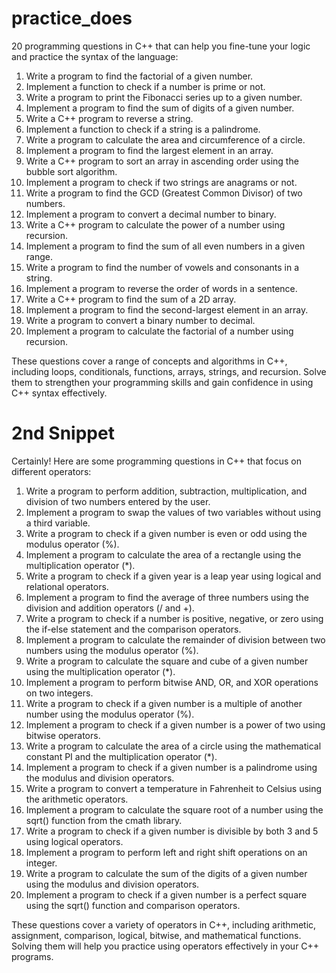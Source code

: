 # practice_does
20 programming questions in C++ that can help you fine-tune your logic and practice the syntax of the language:

1. Write a program to find the factorial of a given number.
2. Implement a function to check if a number is prime or not.
3. Write a program to print the Fibonacci series up to a given number.
4. Implement a program to find the sum of digits of a given number.
5. Write a C++ program to reverse a string.
6. Implement a function to check if a string is a palindrome.
7. Write a program to calculate the area and circumference of a circle.
8. Implement a program to find the largest element in an array.
9. Write a C++ program to sort an array in ascending order using the bubble sort algorithm.
10. Implement a program to check if two strings are anagrams or not.
11. Write a program to find the GCD (Greatest Common Divisor) of two numbers.
12. Implement a program to convert a decimal number to binary.
13. Write a C++ program to calculate the power of a number using recursion.
14. Implement a program to find the sum of all even numbers in a given range.
15. Write a program to find the number of vowels and consonants in a string.
16. Implement a program to reverse the order of words in a sentence.
17. Write a C++ program to find the sum of a 2D array.
18. Implement a program to find the second-largest element in an array.
19. Write a program to convert a binary number to decimal.
20. Implement a program to calculate the factorial of a number using recursion.

These questions cover a range of concepts and algorithms in C++, including loops, conditionals, functions, arrays, strings, and recursion. 
Solve them to strengthen your programming skills and gain confidence in using C++ syntax effectively.

# 2nd Snippet
Certainly! Here are some programming questions in C++ that focus on different operators:

1. Write a program to perform addition, subtraction, multiplication, and division of two numbers entered by the user.
2. Implement a program to swap the values of two variables without using a third variable.
3. Write a program to check if a given number is even or odd using the modulus operator (%).
4. Implement a program to calculate the area of a rectangle using the multiplication operator (*).
5. Write a program to check if a given year is a leap year using logical and relational operators.
6. Implement a program to find the average of three numbers using the division and addition operators (/ and +).
7. Write a program to check if a number is positive, negative, or zero using the if-else statement and the comparison operators.
8. Implement a program to calculate the remainder of division between two numbers using the modulus operator (%).
9. Write a program to calculate the square and cube of a given number using the multiplication operator (*).
10. Implement a program to perform bitwise AND, OR, and XOR operations on two integers.
11. Write a program to check if a given number is a multiple of another number using the modulus operator (%).
12. Implement a program to check if a given number is a power of two using bitwise operators.
13. Write a program to calculate the area of a circle using the mathematical constant PI and the multiplication operator (*).
14. Implement a program to check if a given number is a palindrome using the modulus and division operators.
15. Write a program to convert a temperature in Fahrenheit to Celsius using the arithmetic operators.
16. Implement a program to calculate the square root of a number using the sqrt() function from the cmath library.
17. Write a program to check if a given number is divisible by both 3 and 5 using logical operators.
18. Implement a program to perform left and right shift operations on an integer.
19. Write a program to calculate the sum of the digits of a given number using the modulus and division operators.
20. Implement a program to check if a given number is a perfect square using the sqrt() function and comparison operators.

These questions cover a variety of operators in C++, including arithmetic, assignment, comparison, logical, bitwise, and mathematical functions. Solving them will help you practice using operators effectively in your C++ programs.

